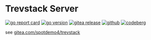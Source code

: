 # Trevstack Server

[![go report card](https://img.shields.io/badge/go%20report-A%2B-brightgreen?logo=Go&logoColor=%2389dceb&label=go%20report&labelColor=%2311111b)](https://www.goreportcard.com/report/github.com/spotdemo4/ts-server)
[![go version](https://img.shields.io/github/go-mod/go-version/spotdemo4/ts-server?logo=Go&logoColor=%2389dceb&label=go%20version&labelColor=%2311111b&color=%23313244)](https://go.dev/)
[![gitea release](https://img.shields.io/gitea/v/release/spotdemo4/ts-server?labelColor=%2311111b)](https://gitea.com/spotdemo4/ts-server/releases/latest)
[![github](https://img.shields.io/badge/github-%23585b70?logo=github&logoColor=%2389dceb&label=source&labelColor=%2311111b)](https://github.com/spotdemo4/ts-server)
[![codeberg](https://img.shields.io/badge/codeberg-%23585b70?logo=codeberg&logoColor=%2389dceb&label=source&labelColor=%2311111b)](https://codeberg.org/spotdemo4/ts-server)

see [gitea.com/spotdemo4/trevstack](https://gitea.com/spotdemo4/trevstack)
